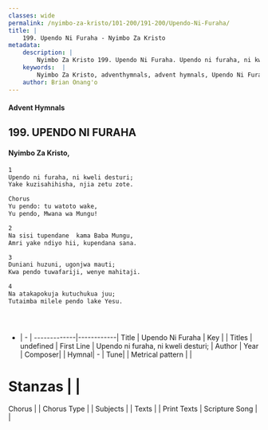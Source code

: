 ```yaml
---
classes: wide
permalink: /nyimbo-za-kristo/101-200/191-200/Upendo-Ni-Furaha/
title: |
    199. Upendo Ni Furaha - Nyimbo Za Kristo
metadata:
    description: |
        Nyimbo Za Kristo 199. Upendo Ni Furaha. Upendo ni furaha, ni kweli desturi; Yake kuzisahihisha, njia zetu zote.  Chorus Yu pendo: tu watoto wake, Yu pendo, Mwana wa Mungu!  
    keywords:  |
        Nyimbo Za Kristo, adventhymnals, advent hymnals, Upendo Ni Furaha, Upendo ni furaha, ni kweli desturi;. 
    author: Brian Onang'o
---
```


#### Advent Hymnals
## 199. UPENDO NI FURAHA
####  Nyimbo Za Kristo,

```txt
1
Upendo ni furaha, ni kweli desturi;
Yake kuzisahihisha, njia zetu zote.

Chorus
Yu pendo: tu watoto wake,
Yu pendo, Mwana wa Mungu!

2
Na sisi tupendane  kama Baba Mungu,
Amri yake ndiyo hii, kupendana sana.

3
Duniani huzuni, ugonjwa mauti;
Kwa pendo tuwafariji, wenye mahitaji.

4
Na atakapokuja kutuchukua juu;
Tutaimba milele pendo lake Yesu.





```

- |   -  |
-------------|------------|
Title | Upendo Ni Furaha |
Key |  |
Titles | undefined |
First Line | Upendo ni furaha, ni kweli desturi; |
Author | 
Year | 
Composer| |
Hymnal|  - |
Tune|  |
Metrical pattern | |
# Stanzas |  |
Chorus |  |
Chorus Type |  |
Subjects | |
Texts |  |
Print Texts | 
Scripture Song |  |
    
